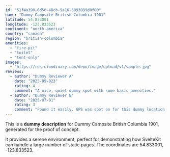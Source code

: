 ```yaml
---
id: "51f4a390-6d50-48cb-9a16-5093099d0f00"
name: "Dummy Campsite British Columbia 1901"
latitude: 54.833001
longitude: -123.833523
continent: "north-america"
country: "canada"
region: "british-columbia"
amenities:
  - "fire-pit"
  - "toilet"
  - "tent-only"
images:
  - "https://res.cloudinary.com/demo/image/upload/v1/sample.jpg"
reviews:
  - author: "Dummy Reviewer A"
    date: "2025-09-023"
    rating: 4
    comment: "A nice, quiet dummy spot with some basic amenities."
  - author: "Dummy Reviewer B"
    date: "2025-07-01"
    rating: 3
    comment: "Found it easily. GPS was spot on for this dummy location."
---
```


This is a **dummy description** for Dummy Campsite British Columbia 1901, generated for the proof of concept.

It provides a serene environment, perfect for demonstrating how SvelteKit can handle a large number of static pages. The coordinates are 54.833001, -123.833523.
